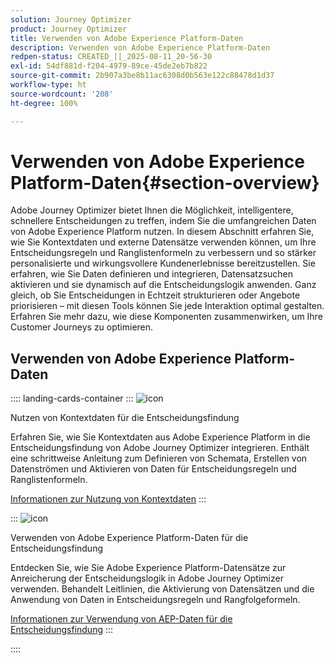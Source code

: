 ```yaml
---
solution: Journey Optimizer
product: Journey Optimizer
title: Verwenden von Adobe Experience Platform-Daten
description: Verwenden von Adobe Experience Platform-Daten
redpen-status: CREATED_||_2025-08-11_20-56-30
exl-id: 54df881d-f204-4979-89ce-45de2eb7b822
source-git-commit: 2b907a3be8b11ac6308d0b563e122c88478d1d37
workflow-type: ht
source-wordcount: '208'
ht-degree: 100%

---
```


# Verwenden von Adobe Experience Platform-Daten{#section-overview}

Adobe Journey Optimizer bietet Ihnen die Möglichkeit, intelligentere, schnellere Entscheidungen zu treffen, indem Sie die umfangreichen Daten von Adobe Experience Platform nutzen. In diesem Abschnitt erfahren Sie, wie Sie Kontextdaten und externe Datensätze verwenden können, um Ihre Entscheidungsregeln und Ranglistenformeln zu verbessern und so stärker personalisierte und wirkungsvollere Kundenerlebnisse bereitzustellen. Sie erfahren, wie Sie Daten definieren und integrieren, Datensatzsuchen aktivieren und sie dynamisch auf die Entscheidungslogik anwenden. Ganz gleich, ob Sie Entscheidungen in Echtzeit strukturieren oder Angebote priorisieren – mit diesen Tools können Sie jede Interaktion optimal gestalten. Erfahren Sie mehr dazu, wie diese Komponenten zusammenwirken, um Ihre Customer Journeys zu optimieren.

## Verwenden von Adobe Experience Platform-Daten

:::: landing-cards-container
:::
![icon](https://cdn.experienceleague.adobe.com/icons/puzzle-piece.svg?lang=de)

Nutzen von Kontextdaten für die Entscheidungsfindung

Erfahren Sie, wie Sie Kontextdaten aus Adobe Experience Platform in die Entscheidungsfindung von Adobe Journey Optimizer integrieren. Enthält eine schrittweise Anleitung zum Definieren von Schemata, Erstellen von Datenströmen und Aktivieren von Daten für Entscheidungsregeln und Ranglistenformeln.

[Informationen zur Nutzung von Kontextdaten](../using/experience-decisioning/context-data.md)
:::

:::
![icon](https://cdn.experienceleague.adobe.com/icons/gear.svg?lang=de)

Verwenden von Adobe Experience Platform-Daten für die Entscheidungsfindung

Entdecken Sie, wie Sie Adobe Experience Platform-Datensätze zur Anreicherung der Entscheidungslogik in Adobe Journey Optimizer verwenden. Behandelt Leitlinien, die Aktivierung von Datensätzen und die Anwendung von Daten in Entscheidungsregeln und Rangfolgeformeln.

[Informationen zur Verwendung von AEP-Daten für die Entscheidungsfindung](../using/experience-decisioning/aep-data-exd.md)
:::

::::
